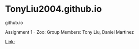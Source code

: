 # TonyLiu2004.github.io
github.io

Assignment 1 - Zoo:
Group Members: Tony Liu, Daniel Martinez

[Link:](https://tonyliu2004.github.io/)
